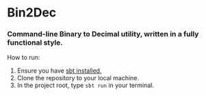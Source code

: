 # Bin2Dec
### Command-line Binary to Decimal utility, written in a fully functional style.

How to run:
1. Ensure you have [sbt installed.](https://www.scala-sbt.org/download.html)
2. Clone the repository to your local machine.
3. In the project root, type `sbt run` in your terminal.
